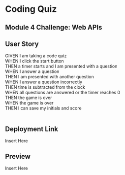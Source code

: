 # Coding Quiz

## Module 4 Challenge: Web APIs

## User Story 
GIVEN I am taking a code quiz </br>
WHEN I click the start button</br>
THEN a timer starts and I am presented with a question</br>
WHEN I answer a question</br>
THEN I am presented with another question</br>
WHEN I answer a question incorrectly</br>
THEN time is subtracted from the clock</br>
WHEN all questions are answered or the timer reaches 0</br>
THEN the game is over</br>
WHEN the game is over</br>
THEN I can save my initials and score</br>
</br>
## Deployment Link 
Insert Here
</br>
## Preview 
Insert Here 
</br>
